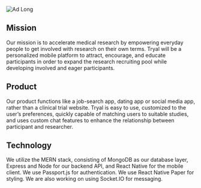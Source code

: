 ![Ad Long](https://github.com/etweisberg/tryal-s2023/assets/58375851/2b1b47d8-52d0-4007-8d2b-6e8c8ce99578)
## Mission
Our mission is to accelerate medical research by empowering everyday people to get involved with research on their own terms. Tryal will be a personalized mobile platform to attract, encourage, and educate participants in order to expand the research recruiting pool while developing involved and eager participants. 

## Product
Our product functions like a job-search app, dating app or social media app, rather than a clinical trial website. Tryal is easy to use, customized to the user’s preferences, quickly capable of matching users to suitable studies, and uses custom chat features to enhance the relationship between participant and researcher.

## Technology
We utilize the MERN stack, consisting of MongoDB as our database layer, Express and Node for our backend API, and React Native for the mobile client. We use Passport.js for authentication. We use React Native Paper for styling. We are also working on using Socket.IO for messaging. 
